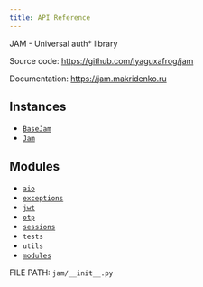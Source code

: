 ```yaml
---
title: API Reference
---
```


JAM - Universal auth* library

Source code: https://github.com/lyaguxafrog/jam

Documentation: https://jam.makridenko.ru


## Instances

* [`BaseJam`](api/base_jam.md)
* [`Jam`](api/jam.md)

## Modules

* [`aio`](api/aio.md)
* [`exceptions`](api/exceptions.md)
* [`jwt`](api/jwt.md)
* [`otp`](api/otp.md)
* [`sessions`](api/sessions.md)
* `tests`
* `utils`
* [`modules`](api/modules.md)

FILE PATH: `jam/__init__.py`